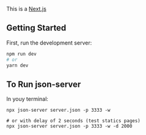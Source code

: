 This is a [Next.js](https://nextjs.org/)

## Getting Started

First, run the development server:

```bash
npm run dev
# or
yarn dev
```

## To Run json-server

In youy terminal:

```
npx json-server server.json -p 3333 -w

# or with delay of 2 seconds (test statics pages)
npx json-server server.json -p 3333 -w -d 2000
```

